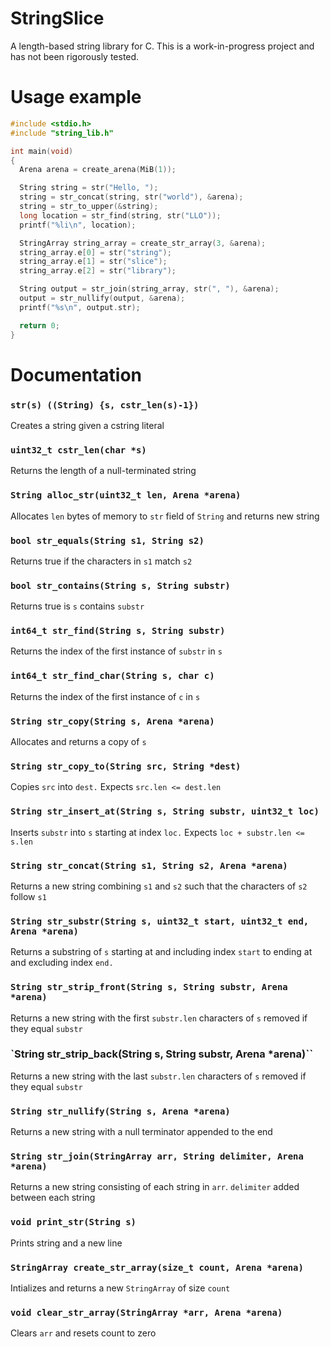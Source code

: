 # StringSlice
A length-based string library for C. This is a work-in-progress project and has not been rigorously tested.

# Usage example
```c
#include <stdio.h>
#include "string_lib.h"

int main(void)
{
  Arena arena = create_arena(MiB(1));

  String string = str("Hello, ");
  string = str_concat(string, str("world"), &arena);
  string = str_to_upper(&string);
  long location = str_find(string, str("LLO"));
  printf("%li\n", location);

  StringArray string_array = create_str_array(3, &arena);
  string_array.e[0] = str("string");
  string_array.e[1] = str("slice");
  string_array.e[2] = str("library");

  String output = str_join(string_array, str(", "), &arena);
  output = str_nullify(output, &arena);
  printf("%s\n", output.str);

  return 0;
}
```

# Documentation
### `str(s) ((String) {s, cstr_len(s)-1})`

Creates a string given a cstring literal

### `uint32_t cstr_len(char *s)`

Returns the length of a null-terminated string

### `String alloc_str(uint32_t len, Arena *arena)`

Allocates `len` bytes of memory to `str` field of `String` and returns new string

### `bool str_equals(String s1, String s2)`

Returns true if the characters in `s1` match `s2`

### `bool str_contains(String s, String substr)`

Returns true is `s` contains `substr`

### `int64_t str_find(String s, String substr)`

Returns the index of the first instance of `substr` in `s`

### `int64_t str_find_char(String s, char c)`

Returns the index of the first instance of `c` in `s`

### `String str_copy(String s, Arena *arena)`

Allocates and returns a copy of `s`

### `String str_copy_to(String src, String *dest)`

Copies `src` into `dest.` Expects `src.len <= dest.len`

### `String str_insert_at(String s, String substr, uint32_t loc)`

Inserts `substr` into `s` starting at index `loc.` Expects `loc + substr.len <= s.len`

### `String str_concat(String s1, String s2, Arena *arena)`

Returns a new string combining `s1` and `s2` such that the characters of `s2` follow `s1`

### `String str_substr(String s, uint32_t start, uint32_t end, Arena *arena)`

Returns a substring of `s` starting at and including index `start` to ending at and excluding index `end.`

### `String str_strip_front(String s, String substr, Arena *arena)`

Returns a new string with the first `substr.len` characters of `s` removed if they equal `substr`

### `String str_strip_back(String s, String substr, Arena *arena)``

Returns a new string with the last `substr.len` characters of `s` removed if they equal `substr`

### `String str_nullify(String s, Arena *arena)`

Returns a new string with a null terminator appended to the end

### `String str_join(StringArray arr, String delimiter, Arena *arena)`

Returns a new string consisting of each string in `arr`. `delimiter` added between each string

### `void print_str(String s)`

Prints string and a new line

### `StringArray create_str_array(size_t count, Arena *arena)`

Intializes and returns a new `StringArray` of size `count`

### `void clear_str_array(StringArray *arr, Arena *arena)`

Clears `arr` and resets count to zero
